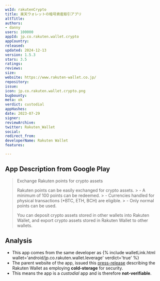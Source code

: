 ```yaml
---
wsId: rakutenCrypto
title: 楽天ウォレットの暗号資産取引アプリ
altTitle: 
authors:
- danny
users: 100000
appId: jp.co.rakuten.wallet.crypto
appCountry: 
released: 
updated: 2024-12-13
version: 1.5.3
stars: 3.5
ratings: 
reviews: 
size: 
website: https://www.rakuten-wallet.co.jp/
repository: 
issue: 
icon: jp.co.rakuten.wallet.crypto.png
bugbounty: 
meta: ok
verdict: custodial
appHashes: 
date: 2023-07-29
signer: 
reviewArchive: 
twitter: Rakuten_Wallet
social: 
redirect_from: 
developerName: Rakuten Wallet
features: 

---
```


## App Description from Google Play

> Exchange Rakuten points for crypto assets
>
> Rakuten points can be easily exchanged for crypto assets.
     > - A minimum of 100 points can be redeemed.
     > - Currencies handled for physical transactions (*BTC, ETH, BCH) are eligible.
     > - Only normal points can be used.
>
> You can deposit crypto assets stored in other wallets into Rakuten Wallet, and export crypto assets stored in Rakuten Wallet to other wallets.

## Analysis 

- This app comes from the same developer as {% include walletLink.html wallet='android/jp.co.rakuten.wallet.leverage' verdict='true' %}
- The parent website of the app, issued this [press-release](https://global.rakuten.com/corp/news/press/2019/0819_02.html) describing the Rakuten Wallet as employing **cold-storage** for security.
- This means the app is a *custodial* app and is therefore **not-verifiable**.


